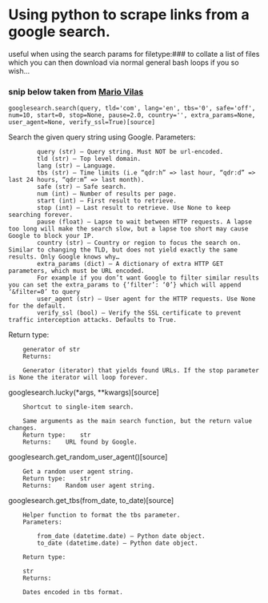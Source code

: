 # Using python to scrape links from a google search.
useful when using the search params for filetype:### to collate a list of files which you can then download via normal general bash loops if you so wish... 
### snip below taken from [Mario Vilas](https://python-googlesearch.readthedocs.io/en/latest/)

```
googlesearch.search(query, tld='com', lang='en', tbs='0', safe='off', num=10, start=0, stop=None, pause=2.0, country='', extra_params=None, user_agent=None, verify_ssl=True)[source]
```
Search the given query string using Google.
    Parameters:	
```
        query (str) – Query string. Must NOT be url-encoded.
        tld (str) – Top level domain.
        lang (str) – Language.
        tbs (str) – Time limits (i.e “qdr:h” => last hour, “qdr:d” => last 24 hours, “qdr:m” => last month).
        safe (str) – Safe search.
        num (int) – Number of results per page.
        start (int) – First result to retrieve.
        stop (int) – Last result to retrieve. Use None to keep searching forever.
        pause (float) – Lapse to wait between HTTP requests. A lapse too long will make the search slow, but a lapse too short may cause Google to block your IP. 
        country (str) – Country or region to focus the search on. Similar to changing the TLD, but does not yield exactly the same results. Only Google knows why…
        extra_params (dict) – A dictionary of extra HTTP GET parameters, which must be URL encoded. 
        For example if you don’t want Google to filter similar results  you can set the extra_params to {‘filter’: ‘0’} which will append ‘&filter=0’ to query
        user_agent (str) – User agent for the HTTP requests. Use None for the default.
        verify_ssl (bool) – Verify the SSL certificate to prevent traffic interception attacks. Defaults to True.
```
Return type:	
```
    generator of str
    Returns:	

    Generator (iterator) that yields found URLs. If the stop parameter is None the iterator will loop forever.
```
googlesearch.lucky(*args, **kwargs)[source]
```
    Shortcut to single-item search.

    Same arguments as the main search function, but the return value changes.
    Return type:	str
    Returns:	URL found by Google.
```
googlesearch.get_random_user_agent()[source]
```
    Get a random user agent string.
    Return type:	str
    Returns:	Random user agent string.
```
googlesearch.get_tbs(from_date, to_date)[source]
```
    Helper function to format the tbs parameter.
    Parameters:	

        from_date (datetime.date) – Python date object.
        to_date (datetime.date) – Python date object.

    Return type:	

    str
    Returns:	

    Dates encoded in tbs format.
``` 
